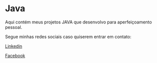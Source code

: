 # Java

Aqui contém meus projetos JAVA que desenvolvo para aperfeiçoamento pessoal.

Segue minhas redes sociais caso quiserem entrar em contato:

[Linkedin](https://www.linkedin.com/in/diego-caetano-70a59a92/)

[Facebook](https://www.facebook.com/diegocaettano/)
